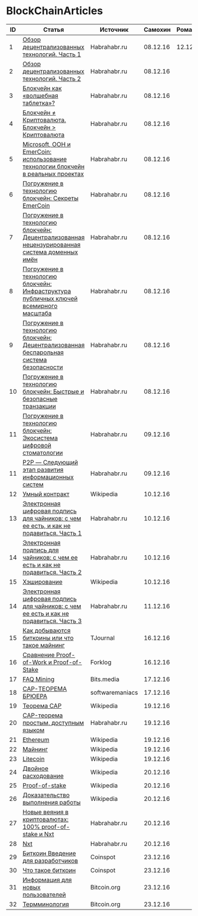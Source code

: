 # BlockChainArticles

|   ID   | Статья | Источник| Самохин | Романов |
|--------|--------|---------|---------|---------|
|1|[Обзор децентрализованных технологий. Часть 1](https://habrahabr.ru/post/237765/)|Habrahabr.ru|08.12.16|12.12.16|
|2|[Обзор децентрализованных технологий. Часть 2](https://geektimes.ru/post/241426/)|Habrahabr.ru|08.12.16||
|3|[Блокчейн как «волшебная таблетка»?](https://habrahabr.ru/company/acronis/blog/309686/)|Habrahabr.ru|08.12.16||
|4|[Блокчейн ≠ Криптовалюта. Блокчейн > Криптовалюта](https://habrahabr.ru/post/313212/)|Habrahabr.ru|08.12.16||
|5|[Microsoft, ООН и EmerCoin: использование технологии блокчейн в реальных проектах](https://habrahabr.ru/company/microsoft/blog/310812/)|Habrahabr.ru|08.12.16||
|6|[Погружение в технологию блокчейн: Секреты EmerCoin](https://habrahabr.ru/company/microsoft/blog/311690/)|Habrahabr.ru|08.12.16||
|7|[Погружение в технологию блокчейн: Децентрализованная нецензурированная система доменных имён](https://habrahabr.ru/company/microsoft/blog/314368/)|Habrahabr.ru|08.12.16||
|8|[Погружение в технологию блокчейн: Инфраструктура публичных ключей всемирного масштаба](https://habrahabr.ru/company/microsoft/blog/316326/)|Habrahabr.ru|08.12.16||
|9|[Погружение в технологию блокчейн: Децентрализованная беспарольная система безопасности](https://habrahabr.ru/company/microsoft/blog/316864/)|Habrahabr.ru|08.12.16||
|10|[Погружение в технологию блокчейн: Быстрые и безопасные транзакции](https://habrahabr.ru/company/microsoft/blog/312308/)|Habrahabr.ru|08.12.16||
|11|[Погружение в технологию блокчейн: Экосистема цифровой стоматологии](https://habrahabr.ru/company/microsoft/blog/313130/)|Habrahabr.ru|09.12.16||
|11|[P2P — Следующий этап развития информационных систем](https://habrahabr.ru/post/239225/)|Habrahabr.ru|09.12.16||
|12|[Умный контракт](https://ru.wikipedia.org/wiki/%D0%A3%D0%BC%D0%BD%D1%8B%D0%B9_%D0%BA%D0%BE%D0%BD%D1%82%D1%80%D0%B0%D0%BA%D1%82)|Wikipedia|10.12.16||
|13|[Электронная цифровая подпись для чайников: с чем ее есть, и как не подавиться. Часть 1](https://habrahabr.ru/post/97066/)|Habrahabr.ru|10.12.16||
|14|[Электронная подпись для чайников: с чем ее есть и как не подавиться. Часть 2](https://habrahabr.ru/post/97283/)|Habrahabr.ru|10.12.16||
|15|[Хэширование](https://ru.wikipedia.org/wiki/%D0%A5%D0%B5%D1%88%D0%B8%D1%80%D0%BE%D0%B2%D0%B0%D0%BD%D0%B8%D0%B5)|Wikipedia|10.12.16||
|14|[Электронная цифровая подпись для чайников: с чем ее есть и как не подавиться. Часть 3](https://habrahabr.ru/post/98323/)|Habrahabr.ru|11.12.16||
|15|[Как добываются биткоины или что такое майнинг](https://tjournal.ru/p/bitcoin-mining)|TJournal|16.12.16||
|16|[Сравнение Proof-of-Work и Proof-of-Stake](http://forklog.com/comparing-pow-and-pos/)|Forklog|16.12.16||
|17|[FAQ Mining](https://bits.media/faq-mining/#whatsmining)|Bits.media|17.12.16||
|18|[CAP-ТЕОРЕМА БРЮЕРА](http://softwaremaniacs.org/blog/2010/01/31/brewers-cap-theorem/)|softwaremaniacs|17.12.16||
|19|[Теорема CAP](https://ru.wikipedia.org/wiki/%D0%A2%D0%B5%D0%BE%D1%80%D0%B5%D0%BC%D0%B0_CAP)|Wikipedia|19.12.16||
|20|[CAP-теорема простым, доступным языком](https://habrahabr.ru/post/130577/)|Habrahabr.ru|19.12.16||
|21|[Ethereum](https://ru.wikipedia.org/wiki/Ethereum)|Wikipedia|19.12.16||
|22|[Майнинг](https://ru.wikipedia.org/wiki/%D0%9C%D0%B0%D0%B9%D0%BD%D0%B8%D0%BD%D0%B3)|Wikipedia|19.12.16||
|23|[Litecoin](https://ru.wikipedia.org/wiki/Litecoin)|Wikipedia|19.12.16||
|24|[Двойное расходование](https://ru.wikipedia.org/wiki/%D0%94%D0%B2%D0%BE%D0%B9%D0%BD%D0%BE%D0%B5_%D1%80%D0%B0%D1%81%D1%85%D0%BE%D0%B4%D0%BE%D0%B2%D0%B0%D0%BD%D0%B8%D0%B5)|Wikipedia|20.12.16||
|25|[Proof-of-stake](https://ru.wikipedia.org/wiki/Proof-of-stake)|Wikipedia|20.12.16||
|26|[Доказательство выполнения работы](https://ru.wikipedia.org/wiki/%D0%94%D0%BE%D0%BA%D0%B0%D0%B7%D0%B0%D1%82%D0%B5%D0%BB%D1%8C%D1%81%D1%82%D0%B2%D0%BE_%D0%B2%D1%8B%D0%BF%D0%BE%D0%BB%D0%BD%D0%B5%D0%BD%D0%B8%D1%8F_%D1%80%D0%B0%D0%B1%D0%BE%D1%82%D1%8B)|Wikipedia|20.12.16||
|27|[Новые веяния в криптовалютах: 100% proof-of-stake и Nxt](https://habrahabr.ru/post/207120/)|Habrahabr.ru|20.12.16||
|28|[Nxt](https://ru.wikipedia.org/wiki/Nxt)|Habrahabr.ru|20.12.16||
|29|[Биткоин Введение для разработчиков](http://coinspot.io/technology/bitkojn-vvedenie-dlya-razrabotchikov-2/)|Сoinspot|23.12.16||
|30|[Что такое биткоин](http://coinspot.io/beginners/chto-takoe-bitcoin/)|Сoinspot|23.12.16||
|31|[Информация для новых пользователей](https://bitcoin.org/ru/how-it-works)|Bitcoin.org|23.12.16||
|32|[Термминология](https://bitcoin.org/ru/vocabulary)|Bitcoin.org|23.12.16||


  

